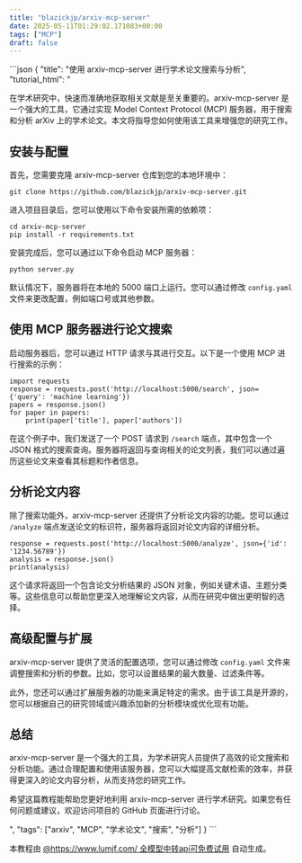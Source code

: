 ```yaml
---
title: "blazickjp/arxiv-mcp-server"
date: 2025-05-11T01:29:02.171083+00:00
tags: ["MCP"]
draft: false
---
```


<p>```json
{
  "title": "使用 arxiv-mcp-server 进行学术论文搜索与分析",
  "tutorial_html": "<p>在学术研究中，快速而准确地获取相关文献是至关重要的。arxiv-mcp-server 是一个强大的工具，它通过实现 Model Context Protocol (MCP) 服务器，用于搜索和分析 arXiv 上的学术论文。本文将指导您如何使用该工具来增强您的研究工作。</p><h2>安装与配置</h2><p>首先，您需要克隆 arxiv-mcp-server 仓库到您的本地环境中：</p><pre><code>git clone https://github.com/blazickjp/arxiv-mcp-server.git</code></pre><p>进入项目目录后，您可以使用以下命令安装所需的依赖项：</p><pre><code>cd arxiv-mcp-server<br>pip install -r requirements.txt</code></pre><p>安装完成后，您可以通过以下命令启动 MCP 服务器：</p><pre><code>python server.py</code></pre><p>默认情况下，服务器将在本地的 5000 端口上运行。您可以通过修改 <code>config.yaml</code> 文件来更改配置，例如端口号或其他参数。</p><h2>使用 MCP 服务器进行论文搜索</h2><p>启动服务器后，您可以通过 HTTP 请求与其进行交互。以下是一个使用 MCP 进行搜索的示例：</p><pre><code>import requests<br>response = requests.post('http://localhost:5000/search', json={'query': 'machine learning'})<br>papers = response.json()<br>for paper in papers:<br>    print(paper['title'], paper['authors'])</code></pre><p>在这个例子中，我们发送了一个 POST 请求到 <code>/search</code> 端点，其中包含一个 JSON 格式的搜索查询。服务器将返回与查询相关的论文列表，我们可以通过遍历这些论文来查看其标题和作者信息。</p><h2>分析论文内容</h2><p>除了搜索功能外，arxiv-mcp-server 还提供了分析论文内容的功能。您可以通过 <code>/analyze</code> 端点发送论文的标识符，服务器将返回对论文内容的详细分析。</p><pre><code>response = requests.post('http://localhost:5000/analyze', json={'id': '1234.56789'})<br>analysis = response.json()<br>print(analysis)</code></pre><p>这个请求将返回一个包含论文分析结果的 JSON 对象，例如关键术语、主题分类等。这些信息可以帮助您更深入地理解论文内容，从而在研究中做出更明智的选择。</p><h2>高级配置与扩展</h2><p>arxiv-mcp-server 提供了灵活的配置选项，您可以通过修改 <code>config.yaml</code> 文件来调整搜索和分析的参数。比如，您可以设置结果的最大数量、过滤条件等。</p><p>此外，您还可以通过扩展服务器的功能来满足特定的需求。由于该工具是开源的，您可以根据自己的研究领域或兴趣添加新的分析模块或优化现有功能。</p><h2>总结</h2><p>arxiv-mcp-server 是一个强大的工具，为学术研究人员提供了高效的论文搜索和分析功能。通过合理配置和使用该服务器，您可以大幅提高文献检索的效率，并获得更深入的论文内容分析，从而支持您的研究工作。</p><p>希望这篇教程能帮助您更好地利用 arxiv-mcp-server 进行学术研究。如果您有任何问题或建议，欢迎访问项目的 GitHub 页面进行讨论。</p>",
  "tags": ["arxiv", "MCP", "学术论文", "搜索", "分析"]
}
```</p><p>本教程由 <a href="https://www.lumjf.com/" target="_blank">@https://www.lumjf.com/ 全模型中转api可免费试用</a> 自动生成。</p>